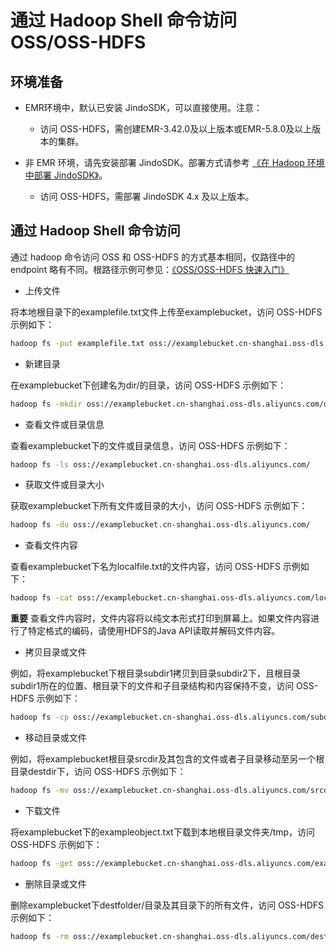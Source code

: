 # 通过 Hadoop Shell 命令访问 OSS/OSS-HDFS

## 环境准备

*   EMR环境中，默认已安装 JindoSDK，可以直接使用。注意：
    
    *   访问 OSS-HDFS，需创建EMR-3.42.0及以上版本或EMR-5.8.0及以上版本的集群。
        
*   非 EMR 环境，请先安装部署 JindoSDK。部署方式请参考 [《在 Hadoop 环境中部署 JindoSDK》](../../jindosdk/jindosdk_deployment_hadoop.md)。
    
    *   访问 OSS-HDFS，需部署 JindoSDK 4.x 及以上版本。
        

## 通过 Hadoop Shell 命令访问

通过 hadoop 命令访问 OSS 和 OSS-HDFS 的方式基本相同，仅路径中的 endpoint 略有不同。根路径示例可参见：[《OSS/OSS-HDFS 快速入门》](../oss_quickstart.md)

*   上传文件
    

将本地根目录下的examplefile.txt文件上传至examplebucket，访问 OSS-HDFS 示例如下：

```bash
hadoop fs -put examplefile.txt oss://examplebucket.cn-shanghai.oss-dls.aliyuncs.com/
```

*   新建目录
    
在examplebucket下创建名为dir/的目录，访问 OSS-HDFS 示例如下：

```bash
hadoop fs -mkdir oss://examplebucket.cn-shanghai.oss-dls.aliyuncs.com/dir/
```

*   查看文件或目录信息
    
查看examplebucket下的文件或目录信息，访问 OSS-HDFS 示例如下：

```bash
hadoop fs -ls oss://examplebucket.cn-shanghai.oss-dls.aliyuncs.com/
```

*   获取文件或目录大小
    
获取examplebucket下所有文件或目录的大小，访问 OSS-HDFS 示例如下：

```bash
hadoop fs -du oss://examplebucket.cn-shanghai.oss-dls.aliyuncs.com/
```

*   查看文件内容
    
查看examplebucket下名为localfile.txt的文件内容，访问 OSS-HDFS 示例如下：

```bash
hadoop fs -cat oss://examplebucket.cn-shanghai.oss-dls.aliyuncs.com/localfile.txt
```

**重要** 查看文件内容时，文件内容将以纯文本形式打印到屏幕上。如果文件内容进行了特定格式的编码，请使用HDFS的Java API读取并解码文件内容。

*   拷贝目录或文件
    
例如，将examplebucket下根目录subdir1拷贝到目录subdir2下，且根目录subdir1所在的位置、根目录下的文件和子目录结构和内容保持不变，访问 OSS-HDFS 示例如下：

```bash
hadoop fs -cp oss://examplebucket.cn-shanghai.oss-dls.aliyuncs.com/subdir1  oss://examplebucket.cn-shanghai.oss-dls.aliyuncs.com/subdir2/subdir1
```

*   移动目录或文件
    
例如，将examplebucket根目录srcdir及其包含的文件或者子目录移动至另一个根目录destdir下，访问 OSS-HDFS 示例如下：

```bash
hadoop fs -mv oss://examplebucket.cn-shanghai.oss-dls.aliyuncs.com/srcdir  oss://examplebucket.cn-shanghai.oss-dls.aliyuncs.com/destdir
```

*   下载文件
    
将examplebucket下的exampleobject.txt下载到本地根目录文件夹/tmp，访问 OSS-HDFS 示例如下：

```bash
hadoop fs -get oss://examplebucket.cn-shanghai.oss-dls.aliyuncs.com/exampleobject.txt  /tmp/
```

*   删除目录或文件
    
删除examplebucket下destfolder/目录及其目录下的所有文件，访问 OSS-HDFS 示例如下：

```bash
hadoop fs -rm oss://examplebucket.cn-shanghai.oss-dls.aliyuncs.com/destfolder/
```